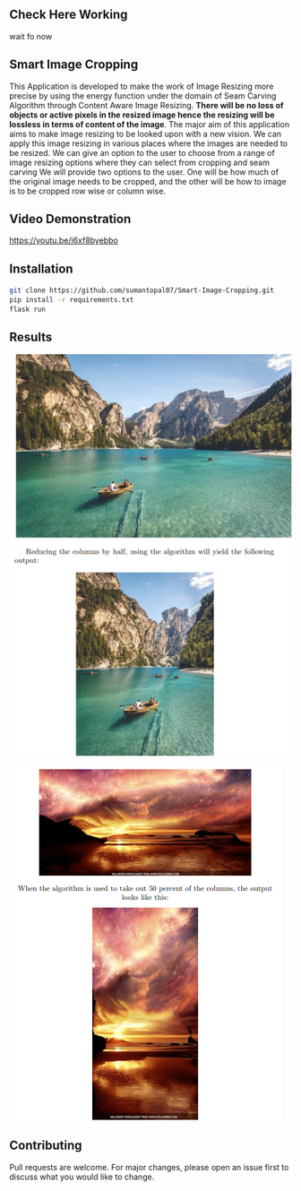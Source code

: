 
## Check Here Working

wait fo now

## Smart Image Cropping

This Application is developed to make the work of Image Resizing more precise by
using the energy function under the domain of Seam Carving Algorithm through
Content Aware Image Resizing. **There will be no loss of objects or active pixels
in the resized image hence the resizing will be lossless in terms of content of the
image**.
The major aim of this application aims to make image resizing to be looked upon
with a new vision. We can apply this image resizing in various places where the
images are needed to be resized. We can give an option to the user to choose
from a range of image resizing options where they can select from cropping and
seam carving
We will provide two options to the user. One will be how much of the original
image needs to be cropped, and the other will be how to image is to be cropped row wise or column wise.

## Video Demonstration 

https://youtu.be/i6xf8byebbo  


## Installation

```bash
git clone https://github.com/sumantopal07/Smart-Image-Cropping.git  
pip install -r requirements.txt 
flask run
```


## Results



![](Screenshots/image1.png) 

![](Screenshots/image2.png)




## Contributing
Pull requests are welcome. For major changes, please open an issue first to discuss what you would like to change.